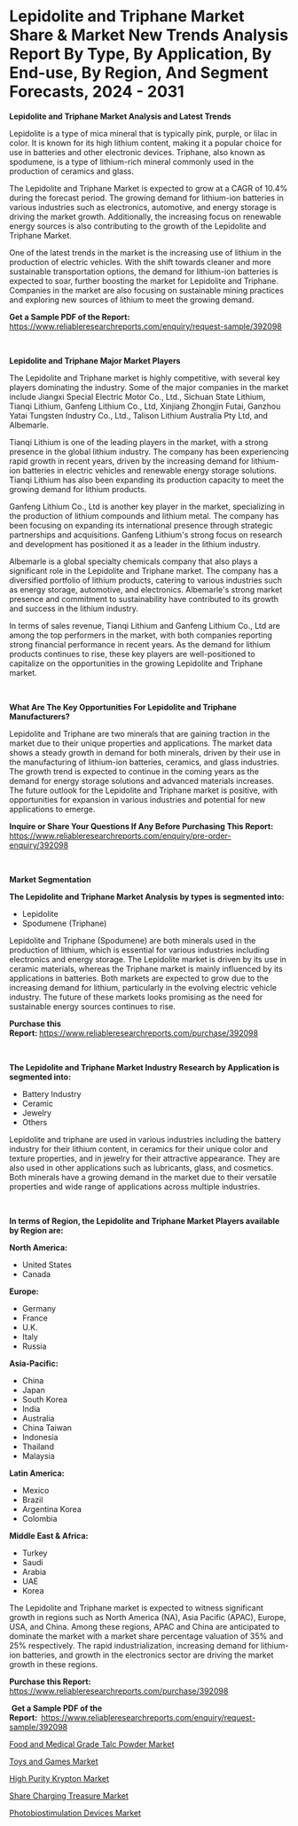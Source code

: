 <p><h1>Lepidolite and Triphane Market Share & Market New Trends Analysis Report By Type, By Application, By End-use, By Region, And Segment Forecasts, 2024 - 2031</h1></p><p><strong>Lepidolite and Triphane Market Analysis and Latest Trends</strong></p>
<p><p>Lepidolite is a type of mica mineral that is typically pink, purple, or lilac in color. It is known for its high lithium content, making it a popular choice for use in batteries and other electronic devices. Triphane, also known as spodumene, is a type of lithium-rich mineral commonly used in the production of ceramics and glass.</p><p>The Lepidolite and Triphane Market is expected to grow at a CAGR of 10.4% during the forecast period. The growing demand for lithium-ion batteries in various industries such as electronics, automotive, and energy storage is driving the market growth. Additionally, the increasing focus on renewable energy sources is also contributing to the growth of the Lepidolite and Triphane Market.</p><p>One of the latest trends in the market is the increasing use of lithium in the production of electric vehicles. With the shift towards cleaner and more sustainable transportation options, the demand for lithium-ion batteries is expected to soar, further boosting the market for Lepidolite and Triphane. Companies in the market are also focusing on sustainable mining practices and exploring new sources of lithium to meet the growing demand.</p></p>
<p><strong>Get a Sample PDF of the Report:&nbsp;</strong> <a href="https://www.reliableresearchreports.com/enquiry/request-sample/392098">https://www.reliableresearchreports.com/enquiry/request-sample/392098</a></p>
<p>&nbsp;</p>
<p><strong>Lepidolite and Triphane Major Market Players</strong></p>
<p><p>The Lepidolite and Triphane market is highly competitive, with several key players dominating the industry. Some of the major companies in the market include Jiangxi Special Electric Motor Co., Ltd., Sichuan State Lithium, Tianqi Lithium, Ganfeng Lithium Co., Ltd, Xinjiang Zhongjin Futai, Ganzhou Yatai Tungsten Industry Co., Ltd., Talison Lithium Australia Pty Ltd, and Albemarle.</p><p>Tianqi Lithium is one of the leading players in the market, with a strong presence in the global lithium industry. The company has been experiencing rapid growth in recent years, driven by the increasing demand for lithium-ion batteries in electric vehicles and renewable energy storage solutions. Tianqi Lithium has also been expanding its production capacity to meet the growing demand for lithium products.</p><p>Ganfeng Lithium Co., Ltd is another key player in the market, specializing in the production of lithium compounds and lithium metal. The company has been focusing on expanding its international presence through strategic partnerships and acquisitions. Ganfeng Lithium's strong focus on research and development has positioned it as a leader in the lithium industry.</p><p>Albemarle is a global specialty chemicals company that also plays a significant role in the Lepidolite and Triphane market. The company has a diversified portfolio of lithium products, catering to various industries such as energy storage, automotive, and electronics. Albemarle's strong market presence and commitment to sustainability have contributed to its growth and success in the lithium industry.</p><p>In terms of sales revenue, Tianqi Lithium and Ganfeng Lithium Co., Ltd are among the top performers in the market, with both companies reporting strong financial performance in recent years. As the demand for lithium products continues to rise, these key players are well-positioned to capitalize on the opportunities in the growing Lepidolite and Triphane market.</p></p>
<p>&nbsp;</p>
<p><strong>What Are The Key Opportunities For Lepidolite and Triphane Manufacturers?</strong></p>
<p><p>Lepidolite and Triphane are two minerals that are gaining traction in the market due to their unique properties and applications. The market data shows a steady growth in demand for both minerals, driven by their use in the manufacturing of lithium-ion batteries, ceramics, and glass industries. The growth trend is expected to continue in the coming years as the demand for energy storage solutions and advanced materials increases. The future outlook for the Lepidolite and Triphane market is positive, with opportunities for expansion in various industries and potential for new applications to emerge.</p></p>
<p><strong>Inquire or Share Your Questions If Any Before Purchasing This Report:</strong> <a href="https://www.reliableresearchreports.com/enquiry/pre-order-enquiry/392098">https://www.reliableresearchreports.com/enquiry/pre-order-enquiry/392098</a></p>
<p>&nbsp;</p>
<p><strong>Market Segmentation</strong></p>
<p><strong>The Lepidolite and Triphane Market Analysis by types is segmented into:</strong></p>
<p><ul><li>Lepidolite</li><li>Spodumene (Triphane)</li></ul></p>
<p><p>Lepidolite and Triphane (Spodumene) are both minerals used in the production of lithium, which is essential for various industries including electronics and energy storage. The Lepidolite market is driven by its use in ceramic materials, whereas the Triphane market is mainly influenced by its applications in batteries. Both markets are expected to grow due to the increasing demand for lithium, particularly in the evolving electric vehicle industry. The future of these markets looks promising as the need for sustainable energy sources continues to rise.</p></p>
<p><strong>Purchase this Report:&nbsp;</strong><a href="https://www.reliableresearchreports.com/purchase/392098">https://www.reliableresearchreports.com/purchase/392098</a></p>
<p>&nbsp;</p>
<p><strong>The Lepidolite and Triphane Market Industry Research by Application is segmented into:</strong></p>
<p><ul><li>Battery Industry</li><li>Ceramic</li><li>Jewelry</li><li>Others</li></ul></p>
<p><p>Lepidolite and triphane are used in various industries including the battery industry for their lithium content, in ceramics for their unique color and texture properties, and in jewelry for their attractive appearance. They are also used in other applications such as lubricants, glass, and cosmetics. Both minerals have a growing demand in the market due to their versatile properties and wide range of applications across multiple industries.</p></p>
<p>&nbsp;</p>
<p><strong>In terms of Region, the Lepidolite and Triphane Market Players available by Region are:</strong></p>
<p>
    <p> <strong> North America: </strong>
        <ul>
            <li>United States</li>
            <li>Canada</li>
        </ul>
        </p> 
    <p> <strong> Europe: </strong>
        <ul>
            <li>Germany</li>
            <li>France</li>
            <li>U.K.</li>
            <li>Italy</li>
            <li>Russia</li>
        </ul>
        </p> 
    <p> <strong> Asia-Pacific: </strong>
        <ul>
            <li>China</li>
            <li>Japan</li>
            <li>South Korea</li>
            <li>India</li>
            <li>Australia</li>
            <li>China Taiwan</li>
            <li>Indonesia</li>
            <li>Thailand</li>
            <li>Malaysia</li>
        </ul>
        </p> 
    <p> <strong> Latin America: </strong>
        <ul>
            <li>Mexico</li>
            <li>Brazil</li>
            <li>Argentina Korea</li>
            <li>Colombia</li>
        </ul>
        </p> 
    <p> <strong> Middle East & Africa: </strong>
        <ul>
            <li>Turkey</li>
            <li>Saudi</li>
            <li>Arabia</li>
            <li>UAE</li>
            <li>Korea</li>
        </ul>
    </p>
    </p>
<p><p>The Lepidolite and Triphane market is expected to witness significant growth in regions such as North America (NA), Asia Pacific (APAC), Europe, USA, and China. Among these regions, APAC and China are anticipated to dominate the market with a market share percentage valuation of 35% and 25% respectively. The rapid industrialization, increasing demand for lithium-ion batteries, and growth in the electronics sector are driving the market growth in these regions.</p></p>
<p><strong>Purchase this Report: </strong><a href="https://www.reliableresearchreports.com/purchase/392098">https://www.reliableresearchreports.com/purchase/392098</a></p>
<p>&nbsp;<strong>Get a Sample PDF of the Report:&nbsp;&nbsp;</strong><a href="https://www.reliableresearchreports.com/enquiry/request-sample/392098">https://www.reliableresearchreports.com/enquiry/request-sample/392098</a></p>
<p><strong></strong></p>
<p><p><a href="https://github.com/bobicer/Market-Research-Report-List-2/blob/main/food-and-medical-grade-talc-powder-market.md">Food and Medical Grade Talc Powder Market</a></p><p><a href="https://view.publitas.com/reportprime-1/toys-and-games-market-size-share-trends-analysis-report-by-material-by-type-by-end-user-by-region-and-segment-forecasts-2024-2031/">Toys and Games Market</a></p><p><a href="https://github.com/globismark/Market-Research-Report-List-2/blob/main/high-purity-krypton-market.md">High Purity Krypton Market</a></p><p><a href="https://fuschia-pecorino-a6d.notion.site/Share-Charging-Treasure-Market-Research-Report-Provides-thorough-Industry-Overview-which-offers-an--d5c872b2b43348da9d62f556e9dcb638">Share Charging Treasure Market</a></p><p><a href="https://florentine-yuzu-f42.notion.site/Photobiostimulation-Devices-Market-Size-and-Examines-its-Market-Scope-with-a-Primary-Focus-on-Grow-7f141176c2064dbb9fa9643343816188">Photobiostimulation Devices Market</a></p></p>